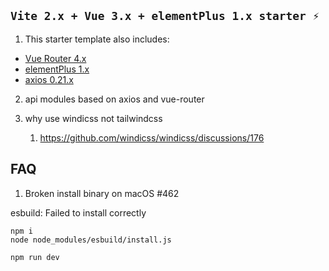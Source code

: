 ## `Vite 2.x + Vue 3.x + elementPlus 1.x starter ⚡`

1. This starter template also includes:

- [Vue Router 4.x](https://github.com/vuejs/vue-router-next)
- [elementPlus 1.x](https://github.com/element-plus/element-plus)
- [axios 0.21.x](https://github.com/axios/axios)

2. api modules based on axios and vue-router

3. why use windicss not tailwindcss 
   1. https://github.com/windicss/windicss/discussions/176



## FAQ

1. Broken install binary on macOS #462

esbuild: Failed to install correctly

```shell
npm i
node node_modules/esbuild/install.js

npm run dev
```